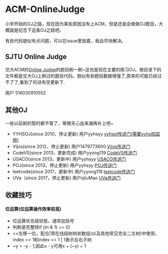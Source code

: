 ﻿# ACM-OnlineJudge

小学开始的OJ之路，现在因为某些原因没有上ACM，但是还是会做做OJ题目，大概就是纪念下这条OJ之路吧。

有些代码貌似有点问题，可以在issue里放着，我会尽快解决。

## SJTU Online Judge

交大ACM的<a href = "https://acm.sjtu.edu.cn/OnlineJudge/">Online Judge</a>的题目刷一刷~这也是现在主要的练习OJ。根目录下的文件都是交大OJ上刷过的题目代码。貌似有些题目数据增强了,原来的可能已经过不了了,看到了的话有空更新下.

用户 516030910552

## 其他OJ

一些以前刷的暂时都不管了，等哪天心血来潮再补上吧~

- YYHSOJ(since 2010，停止更新) 用户yyhsyy <a href = "192.168.1.211">yyhsoj传送门(需要yyhs校园网)</a>
- Vijos(since 2012，停止更新) 用户1479773600 <a href = "https://www.vijos.org/">Vijos传送门</a>
- CodeVS(since 2013，更新完成) 用户yyong119 <a href = "http://www.codevs.cn/">CodeVS传送门</a>
- USACO(since 2013，更新中) 用户yyhsyy <a href = "http://train.usaco.org/usacogate">USACO传送门</a>
- POJ(since 2013，停止更新) 用户yyhsyy <a href = "http://poj.org/">POJ传送门</a>
- leetcode(since 2017，更新中) 用户yyong119 <a href = "https://leetcode.com/">leetcode传送门</a>
- UVa（since 2017，停止更新) 用户sjtuMao <a href = "https://uva.onlinejudge.org/">UVa传送门</a>

## 收藏技巧

#### 位运算(位运算操作效率较高)

- 位运算优先级较低，通常加括号
- 判断是否整除if ((n & 1) == 0)
- <<左移一位，配合|常在线段树树状数组(以及其他常见完全二叉树)中使用，index << 1和index << 1 | 1表示左右子树
- ~y = -y - 1,因此x - y可用x + (~y) + 1
